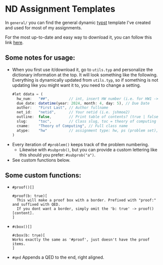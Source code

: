 # ND Assignment Templates
In `general/` you can find the general dynamic [typst](https://typst.app) template I've created and used for most of my assignments.

For the most up-to-date and easy way to download it, you can follow this link [here](https://typst.app/project/rMbq_AyCwbEcPnz6IrXDtQ).

## Some notes for usage:
- When you first use it/download it, go to `utils.typ` and personalize the dictionary information at the top.
  It will look something like the following. Everything is dynamically updated from `utils.typ`, so if something is not updating like you might want it to, you need to change a setting.
  ```js
  #let ddata = (
    hw_num:   "##",         // int, insert HW number (i.e. for HW1 -> 01)
    due_date: datetime(year: 2024, month: 4, day: 5), // Due Date
    author:   "First Last", // Author fullname
    net_id:   "netid",      // Your netid (i.e. jshmoe2)
    outline:  false,        // Print table of contents? (true | false)... table of contents not working right now..
    slug:     "toc",        // Class slug, toc = theory of computing
    cname:    "Theory of Computing", // Full class name
    atype:    "hw"          // assignment type: hw, ps (problem set), etc
  )
  ```
- Every iteration of `#problem()` keeps track of the problem numbering.
  - Likewise with `#subprob()`, but you can provide a custom lettering like this should you prefer: `#subprob("a")`. 
- See custom functions below.

## Some custom functions:
- `#proof()[]`
  ```
  #proof(b: true)[
    This will make a proof box with a border. Prefixed with "proof:" and suffixed with QED.
    If you dont want a border, simply omit the 'b: true' -> proof()[content].
  ]
  ```
- `#cbox()[]`
    ```
  #cbox(b: true)[
    Works exactly the same as '#proof', just doesn't have the proof items.
  ]
  ```
- `#qed`
  Appends a QED to the end, right aligned.

